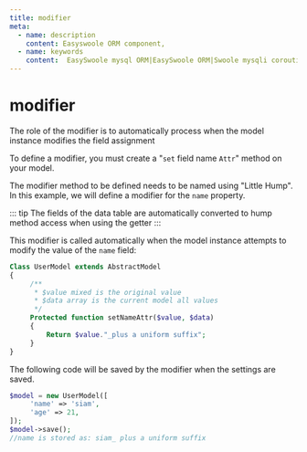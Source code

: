 ```yaml
---
title: modifier
meta:
  - name: description
    content: Easyswoole ORM component,
  - name: keywords
    content:  EasySwoole mysql ORM|EasySwoole ORM|Swoole mysqli coroutine client|swoole ORM|modifier
---
```


# modifier

The role of the modifier is to automatically process when the model instance modifies the field assignment

To define a modifier, you must create a "`set` field name `Attr`" method on your model.

The modifier method to be defined needs to be named using "Little Hump". In this example, we will define a modifier for the `name` property.

::: tip
The fields of the data table are automatically converted to hump method access when using the getter
:::

This modifier is called automatically when the model instance attempts to modify the value of the `name` field:

```php
Class UserModel extends AbstractModel
{
     /**
      * $value mixed is the original value
      * $data array is the current model all values
      */
     Protected function setNameAttr($value, $data)
     {
         Return $value."_plus a uniform suffix";
     }
}
```
The following code will be saved by the modifier when the settings are saved.
```php
$model = new UserModel([
     'name' => 'siam',
     'age' => 21,
]);
$model->save();
//name is stored as: siam_ plus a uniform suffix
```

